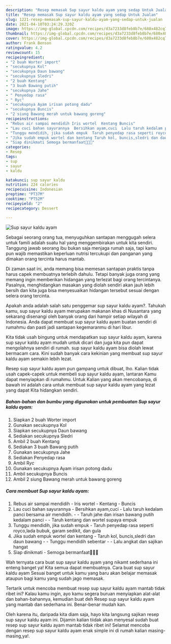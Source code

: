 ```yaml
---
description: "Resep memasak Sup sayur kaldu ayam yang sedap Untuk Jualan"
title: "Resep memasak Sup sayur kaldu ayam yang sedap Untuk Jualan"
slug: 1221-resep-memasak-sup-sayur-kaldu-ayam-yang-sedap-untuk-jualan
date: 2021-04-10T03:24:29.320Z
image: https://img-global.cpcdn.com/recipes/d3a7233d8feb8b7e/680x482cq70/sup-sayur-kaldu-ayam-foto-resep-utama.jpg
thumbnail: https://img-global.cpcdn.com/recipes/d3a7233d8feb8b7e/680x482cq70/sup-sayur-kaldu-ayam-foto-resep-utama.jpg
cover: https://img-global.cpcdn.com/recipes/d3a7233d8feb8b7e/680x482cq70/sup-sayur-kaldu-ayam-foto-resep-utama.jpg
author: Frank Benson
ratingvalue: 4.2
reviewcount: 15
recipeingredient:
- "2 buah Worter import"
- "secukupnya Kol"
- "secukupnya Daun bawang"
- "secukupnya Sledri"
- "2 buah Kentang"
- "3 buah Bawang putih"
- "secukupnya Jahe"
- " Penyedap rasa"
- " Ryc"
- "secukupnya Ayam irisan potong dadu"
- "secukupnya Buncis"
- "2 siung Bawang merah untuk bawang goreng"
recipeinstructions:
- "Rebus air sampai mendidih Iris wortel  Kentang Buncis"
- "Lau cuci bahan sayurannya  Bersihkan ayam,cuci  Lalu taruh kedalam panci bersama air mendidih.  Taruh jahe dan irisan bawang putih kedalam panci  Taruh kentang dan wortel supaya empuk"
- "Tunggu mendidih, jika sudah empuk  Taruh penyedap rasa seperti royco,lada bubuk, garam sedikit, dan gula"
- "Jika sudah empuk wortel dan kentang Taruh kol, buncis,sledri dan daun bawang   Tunggu mendidih sebentar  Lalu angkat dan sajikan hangat"
- "Siap dinikmati Semoga bermanfaat🥰👩‍🍳"
categories:
- Resep
tags:
- sup
- sayur
- kaldu

katakunci: sup sayur kaldu 
nutrition: 224 calories
recipecuisine: Indonesian
preptime: "PT37M"
cooktime: "PT52M"
recipeyield: "2"
recipecategory: Dessert

---
```



![Sup sayur kaldu ayam](https://img-global.cpcdn.com/recipes/d3a7233d8feb8b7e/680x482cq70/sup-sayur-kaldu-ayam-foto-resep-utama.jpg)

Sebagai seorang orang tua, menyuguhkan santapan menggugah selera untuk famili adalah suatu hal yang menggembirakan untuk kita sendiri. Tanggung jawab seorang ibu bukan saja menjaga rumah saja, tapi kamu pun wajib memastikan keperluan nutrisi tercukupi dan panganan yang dimakan orang tercinta harus mantab.

Di zaman  saat ini, anda memang bisa memesan santapan praktis tanpa harus capek membuatnya terlebih dahulu. Tetapi banyak juga orang yang memang ingin memberikan hidangan yang terlezat bagi orang tercintanya. Pasalnya, menghidangkan masakan yang diolah sendiri akan jauh lebih bersih dan kita juga bisa menyesuaikan hidangan tersebut sesuai dengan selera orang tercinta. 



Apakah anda adalah salah satu penggemar sup sayur kaldu ayam?. Tahukah kamu, sup sayur kaldu ayam merupakan makanan khas di Nusantara yang sekarang disenangi oleh banyak orang dari hampir setiap wilayah di Indonesia. Anda dapat membuat sup sayur kaldu ayam buatan sendiri di rumahmu dan pasti jadi santapan kegemaranmu di hari libur.

Kita tidak usah bingung untuk mendapatkan sup sayur kaldu ayam, karena sup sayur kaldu ayam mudah untuk dicari dan juga kita pun dapat mengolahnya sendiri di rumah. sup sayur kaldu ayam bisa diolah lewat bermacam cara. Kini sudah banyak cara kekinian yang membuat sup sayur kaldu ayam semakin lebih lezat.

Resep sup sayur kaldu ayam pun gampang untuk dibuat, lho. Kalian tidak usah capek-capek untuk membeli sup sayur kaldu ayam, lantaran Kamu dapat menyiapkan di rumahmu. Untuk Kalian yang akan mencobanya, di bawah ini adalah cara untuk membuat sup sayur kaldu ayam yang lezat yang dapat Kita hidangkan sendiri.

<!--inarticleads1-->

##### Bahan-bahan dan bumbu yang digunakan untuk pembuatan Sup sayur kaldu ayam:

1. Siapkan 2 buah Worter import
1. Gunakan secukupnya Kol
1. Siapkan secukupnya Daun bawang
1. Sediakan secukupnya Sledri
1. Ambil 2 buah Kentang
1. Sediakan 3 buah Bawang putih
1. Gunakan secukupnya Jahe
1. Sediakan  Penyedap rasa
1. Ambil  R*yc*
1. Gunakan secukupnya Ayam irisan potong dadu
1. Ambil secukupnya Buncis
1. Ambil 2 siung Bawang merah untuk bawang goreng




<!--inarticleads2-->

##### Cara membuat Sup sayur kaldu ayam:

1. Rebus air sampai mendidih - Iris wortel  - Kentang - Buncis
1. Lau cuci bahan sayurannya  - Bersihkan ayam,cuci  - Lalu taruh kedalam panci bersama air mendidih. -  - Taruh jahe dan irisan bawang putih kedalam panci -  - Taruh kentang dan wortel supaya empuk
1. Tunggu mendidih, jika sudah empuk  - Taruh penyedap rasa seperti royco,lada bubuk, garam sedikit, dan gula
1. Jika sudah empuk wortel dan kentang - Taruh kol, buncis,sledri dan daun bawang  -  - Tunggu mendidih sebentar -  - Lalu angkat dan sajikan hangat
1. Siap dinikmati - Semoga bermanfaat🥰👩‍🍳




Wah ternyata cara buat sup sayur kaldu ayam yang nikamt sederhana ini enteng banget ya! Kita semua dapat membuatnya. Cara buat sup sayur kaldu ayam Sesuai banget untuk kamu yang baru akan belajar memasak ataupun bagi kamu yang sudah jago memasak.

Tertarik untuk mencoba membuat resep sup sayur kaldu ayam mantab tidak ribet ini? Kalau kamu ingin, ayo kamu segera buruan menyiapkan alat-alat dan bahan-bahannya, kemudian buat deh Resep sup sayur kaldu ayam yang mantab dan sederhana ini. Benar-benar mudah kan. 

Oleh karena itu, daripada kita diam saja, hayo kita langsung sajikan resep sup sayur kaldu ayam ini. Dijamin kalian tiidak akan menyesal sudah buat resep sup sayur kaldu ayam mantab tidak ribet ini! Selamat mencoba dengan resep sup sayur kaldu ayam enak simple ini di rumah kalian masing-masing,ya!.

